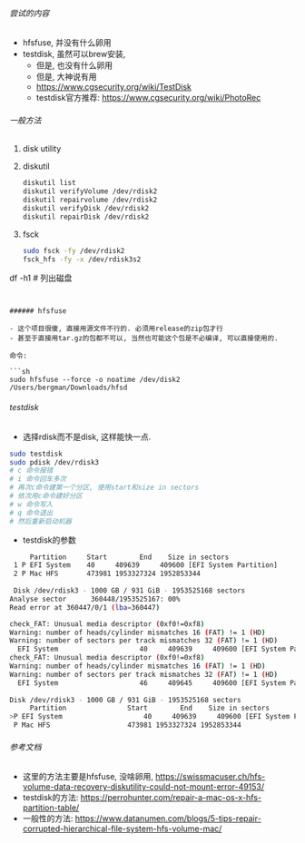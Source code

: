 ###### 尝试的内容

- hfsfuse, 并没有什么卵用
- testdisk, 虽然可以brew安装, 
  - 但是, 也没有什么卵用
  - 但是, 大神说有用
  - https://www.cgsecurity.org/wiki/TestDisk
  - testdisk官方推荐: https://www.cgsecurity.org/wiki/PhotoRec

###### 一般方法

1. disk utility

2. diskutil

   ```sh
   diskutil list
   diskutil verifyVolume /dev/rdisk2
   diskutil repairvolume /dev/rdisk2
   diskutil verifyDisk /dev/rdisk2
   diskutil repairDisk /dev/rdisk2
   ```

3. fsck

   ```sh
   sudo fsck -fy /dev/rdisk2
   fsck_hfs -fy -x /dev/rdisk3s2
df -h1 # 列出磁盘
   ```
   

###### hfsfuse 

- 这个项目很傻, 直接用源文件不行的. 必须用release的zip包才行
- 甚至于直接用tar.gz的包都不可以, 当然也可能这个包是不必编译, 可以直接使用的.

命令:

```sh
sudo hfsfuse --force -o noatime /dev/disk2 /Users/bergman/Downloads/hfsd
```

###### testdisk

- 选择rdisk而不是disk, 这样能快一点.

```sh
sudo testdisk
sudo pdisk /dev/rdisk3
# c 命令报错
# i 命令回车多次
# 再次c命令建第一个分区, 使用start和size in sectors
# 依次用c命令建好分区
# w 命令写入
# q 命令退出
# 然后重新启动机器
```

- testdisk的参数

```sh
     Partition     Start        End    Size in sectors
 1 P EFI System    40     409639     409600 [EFI System Partition]
 2 P Mac HFS       473981 1953327324 1952853344
 
 Disk /dev/rdisk3 - 1000 GB / 931 GiB - 1953525168 sectors
Analyse sector      360448/1953525167: 00%
Read error at 360447/0/1 (lba=360447)

check_FAT: Unusual media descriptor (0xf0!=0xf8)
Warning: number of heads/cylinder mismatches 16 (FAT) != 1 (HD)
Warning: number of sectors per track mismatches 32 (FAT) != 1 (HD)
  EFI System                    40     409639     409600 [EFI System Partition] [EFI]
check_FAT: Unusual media descriptor (0xf0!=0xf8)
Warning: number of heads/cylinder mismatches 16 (FAT) != 1 (HD)
Warning: number of sectors per track mismatches 32 (FAT) != 1 (HD)
  EFI System                    46     409645     409600 [EFI System Partition] [EFI]
  
Disk /dev/rdisk3 - 1000 GB / 931 GiB - 1953525168 sectors
     Partition               Start        End    Size in sectors
>P EFI System                    40     409639     409600 [EFI System Partition]
 P Mac HFS                   473981 1953327324 1952853344

```



###### 参考文档

- 这里的方法主要是hfsfuse, 没啥卵用, https://swissmacuser.ch/hfs-volume-data-recovery-diskutility-could-not-mount-error-49153/
- testdisk的方法: https://perrohunter.com/repair-a-mac-os-x-hfs-partition-table/
- 一般性的方法: https://www.datanumen.com/blogs/5-tips-repair-corrupted-hierarchical-file-system-hfs-volume-mac/

